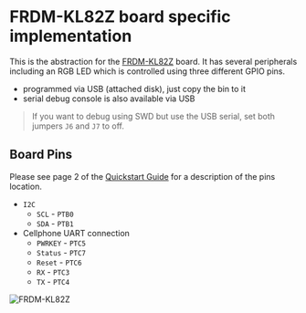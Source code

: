# FRDM-KL82Z board specific implementation

This is the abstraction for the [FRDM-KL82Z](http://www.nxp.com/products/software-and-tools/hardware-development-tools/freedom-development-boards/freedom-development-board-for-kinetis-ultra-low-power-kl82-mcus:FRDM-KL82Z)
board. It has several peripherals including an RGB LED which is controlled using three different GPIO pins.

- programmed via USB (attached disk), just copy the bin to it
- serial debug console is also available via USB

> If you want to debug using SWD but use the USB serial,
> set both jumpers ```J6``` and ```J7``` to off.

## Board Pins

Please see page 2 of the [Quickstart Guide](http://cache.nxp.com/files/32bit/doc/quick_start_guide/FRDM-KL82Z-QSG.pdf) for a description of the pins location.

- `I2C`
   - `SCL` - `PTB0`
   - `SDA` - `PTB1`
- Cellphone UART connection
   - `PWRKEY` - `PTC5`
   - `Status` - `PTC7`
   - `Reset` - `PTC6`
   - `RX` - `PTC3`
   - `TX` - `PTC4`

![FRDM-KL82Z](http://cache.nxp.com/files/graphic/block_diagram/FRDM-KL82Z-BD.jpg)
